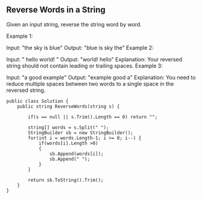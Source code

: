 ## Reverse Words in a String

Given an input string, reverse the string word by word.

 

Example 1:

Input: "the sky is blue"
Output: "blue is sky the"
Example 2:

Input: "  hello world!  "
Output: "world! hello"
Explanation: Your reversed string should not contain leading or trailing spaces.
Example 3:

Input: "a good   example"
Output: "example good a"
Explanation: You need to reduce multiple spaces between two words to a single space in the reversed string.

```
public class Solution {
    public string ReverseWords(string s) {
        
        if(s == null || s.Trim().Length == 0) return "";
        
        string[] words = s.Split(" ");
        StringBuilder sb = new StringBuilder();
        for(int i = words.Length-1; i >= 0; i--) {
            if(words[i].Length >0)
            {
                sb.Append(words[i]);
                sb.Append(" ");
            }
        }
        
        return sb.ToString().Trim();
    }
}
```
